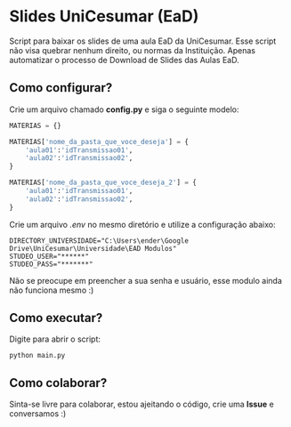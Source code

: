 # Slides UniCesumar (EaD)
Script para baixar os slides de uma aula EaD da UniCesumar.
Esse script não visa quebrar nenhum direito, ou normas da Instituição.
Apenas automatizar o processo de Download de Slides das Aulas EaD.


## Como configurar?

Crie um arquivo chamado **config.py** e siga o seguinte modelo:

```python
MATERIAS = {}

MATERIAS['nome_da_pasta_que_voce_deseja'] = {
    'aula01':'idTransmissao01',
    'aula02':'idTransmissao02',
}

MATERIAS['nome_da_pasta_que_voce_deseja_2'] = {
    'aula01':'idTransmissao01',
    'aula02':'idTransmissao02',
}
```

Crie um arquivo *.env* no mesmo diretório e utilize a configuração abaixo:

```.env
DIRECTORY_UNIVERSIDADE="C:\Users\ender\Google Drive\UniCesumar\Universidade\EAD Modulos"
STUDEO_USER="******"
STUDEO_PASS="*******"
```

Não se preocupe em preencher a sua senha e usuário, esse modulo ainda não funciona mesmo :)

## Como executar?

Digite para abrir o script:

```.shell script
python main.py
```

## Como colaborar?

Sinta-se livre para colaborar, estou ajeitando o código, crie uma **Issue** e conversamos :)

